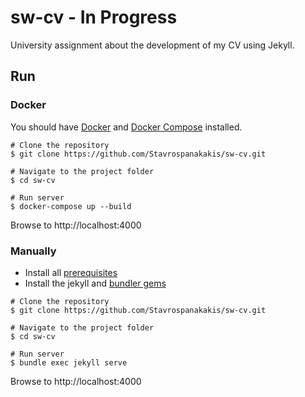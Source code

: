 # sw-cv - In Progress

University assignment about the development of my CV using Jekyll.

## Run

### Docker
You should have [Docker](https://docs.docker.com/get-docker/) and [Docker Compose](https://docs.docker.com/compose/install/) installed.

```
# Clone the repository
$ git clone https://github.com/Stavrospanakakis/sw-cv.git

# Navigate to the project folder
$ cd sw-cv

# Run server
$ docker-compose up --build
```
Browse to http://localhost:4000


### Manually
- Install all [prerequisites](https://jekyllrb.com/docs/installation/)
- Install the jekyll and [bundler gems](https://jekyllrb.com/docs/ruby-101/#gems)

```
# Clone the repository
$ git clone https://github.com/Stavrospanakakis/sw-cv.git

# Navigate to the project folder
$ cd sw-cv

# Run server
$ bundle exec jekyll serve
```
Browse to http://localhost:4000
